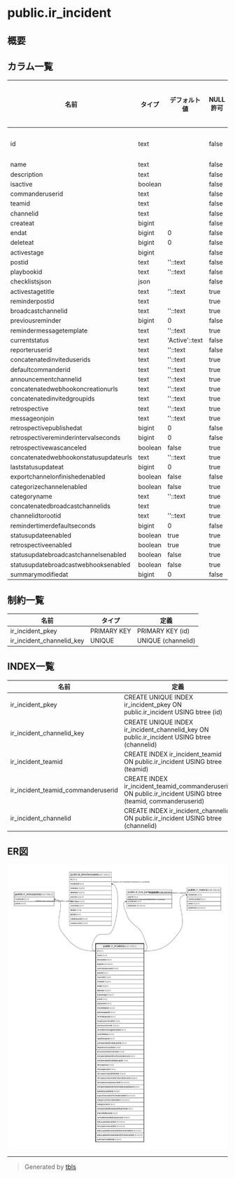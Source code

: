 # public.ir_incident

## 概要

## カラム一覧

| 名前                                    | タイプ     | デフォルト値         | NULL許可   | 子テーブル                                                                                                                                                                                                       | 親テーブル      | コメント     |
| ------------------------------------- | ------- | -------------- | -------- | ----------------------------------------------------------------------------------------------------------------------------------------------------------------------------------------------------------- | ---------- | -------- |
| id                                    | text    |                | false    | [public.ir_statusposts](public.ir_statusposts.md) [public.ir_timelineevent](public.ir_timelineevent.md) [public.ir_run_participants](public.ir_run_participants.md) [public.ir_metric](public.ir_metric.md) |            |          |
| name                                  | text    |                | false    |                                                                                                                                                                                                             |            |          |
| description                           | text    |                | false    |                                                                                                                                                                                                             |            |          |
| isactive                              | boolean |                | false    |                                                                                                                                                                                                             |            |          |
| commanderuserid                       | text    |                | false    |                                                                                                                                                                                                             |            |          |
| teamid                                | text    |                | false    |                                                                                                                                                                                                             |            |          |
| channelid                             | text    |                | false    |                                                                                                                                                                                                             |            |          |
| createat                              | bigint  |                | false    |                                                                                                                                                                                                             |            |          |
| endat                                 | bigint  | 0              | false    |                                                                                                                                                                                                             |            |          |
| deleteat                              | bigint  | 0              | false    |                                                                                                                                                                                                             |            |          |
| activestage                           | bigint  |                | false    |                                                                                                                                                                                                             |            |          |
| postid                                | text    | ''::text       | false    |                                                                                                                                                                                                             |            |          |
| playbookid                            | text    | ''::text       | false    |                                                                                                                                                                                                             |            |          |
| checklistsjson                        | json    |                | false    |                                                                                                                                                                                                             |            |          |
| activestagetitle                      | text    | ''::text       | true     |                                                                                                                                                                                                             |            |          |
| reminderpostid                        | text    |                | true     |                                                                                                                                                                                                             |            |          |
| broadcastchannelid                    | text    | ''::text       | true     |                                                                                                                                                                                                             |            |          |
| previousreminder                      | bigint  | 0              | false    |                                                                                                                                                                                                             |            |          |
| remindermessagetemplate               | text    | ''::text       | true     |                                                                                                                                                                                                             |            |          |
| currentstatus                         | text    | 'Active'::text | false    |                                                                                                                                                                                                             |            |          |
| reporteruserid                        | text    | ''::text       | false    |                                                                                                                                                                                                             |            |          |
| concatenatedinviteduserids            | text    | ''::text       | true     |                                                                                                                                                                                                             |            |          |
| defaultcommanderid                    | text    | ''::text       | true     |                                                                                                                                                                                                             |            |          |
| announcementchannelid                 | text    | ''::text       | true     |                                                                                                                                                                                                             |            |          |
| concatenatedwebhookoncreationurls     | text    | ''::text       | true     |                                                                                                                                                                                                             |            |          |
| concatenatedinvitedgroupids           | text    | ''::text       | true     |                                                                                                                                                                                                             |            |          |
| retrospective                         | text    | ''::text       | true     |                                                                                                                                                                                                             |            |          |
| messageonjoin                         | text    | ''::text       | true     |                                                                                                                                                                                                             |            |          |
| retrospectivepublishedat              | bigint  | 0              | false    |                                                                                                                                                                                                             |            |          |
| retrospectivereminderintervalseconds  | bigint  | 0              | false    |                                                                                                                                                                                                             |            |          |
| retrospectivewascanceled              | boolean | false          | true     |                                                                                                                                                                                                             |            |          |
| concatenatedwebhookonstatusupdateurls | text    | ''::text       | true     |                                                                                                                                                                                                             |            |          |
| laststatusupdateat                    | bigint  | 0              | true     |                                                                                                                                                                                                             |            |          |
| exportchannelonfinishedenabled        | boolean | false          | false    |                                                                                                                                                                                                             |            |          |
| categorizechannelenabled              | boolean | false          | true     |                                                                                                                                                                                                             |            |          |
| categoryname                          | text    | ''::text       | true     |                                                                                                                                                                                                             |            |          |
| concatenatedbroadcastchannelids       | text    |                | true     |                                                                                                                                                                                                             |            |          |
| channelidtorootid                     | text    | ''::text       | true     |                                                                                                                                                                                                             |            |          |
| remindertimerdefaultseconds           | bigint  | 0              | false    |                                                                                                                                                                                                             |            |          |
| statusupdateenabled                   | boolean | true           | true     |                                                                                                                                                                                                             |            |          |
| retrospectiveenabled                  | boolean | true           | true     |                                                                                                                                                                                                             |            |          |
| statusupdatebroadcastchannelsenabled  | boolean | false          | true     |                                                                                                                                                                                                             |            |          |
| statusupdatebroadcastwebhooksenabled  | boolean | false          | true     |                                                                                                                                                                                                             |            |          |
| summarymodifiedat                     | bigint  | 0              | false    |                                                                                                                                                                                                             |            |          |

## 制約一覧

| 名前                        | タイプ         | 定義                 |
| ------------------------- | ----------- | ------------------ |
| ir_incident_pkey          | PRIMARY KEY | PRIMARY KEY (id)   |
| ir_incident_channelid_key | UNIQUE      | UNIQUE (channelid) |

## INDEX一覧

| 名前                                 | 定義                                                                                                          |
| ---------------------------------- | ----------------------------------------------------------------------------------------------------------- |
| ir_incident_pkey                   | CREATE UNIQUE INDEX ir_incident_pkey ON public.ir_incident USING btree (id)                                 |
| ir_incident_channelid_key          | CREATE UNIQUE INDEX ir_incident_channelid_key ON public.ir_incident USING btree (channelid)                 |
| ir_incident_teamid                 | CREATE INDEX ir_incident_teamid ON public.ir_incident USING btree (teamid)                                  |
| ir_incident_teamid_commanderuserid | CREATE INDEX ir_incident_teamid_commanderuserid ON public.ir_incident USING btree (teamid, commanderuserid) |
| ir_incident_channelid              | CREATE INDEX ir_incident_channelid ON public.ir_incident USING btree (channelid)                            |

## ER図

![er](public.ir_incident.svg)

---

> Generated by [tbls](https://github.com/k1LoW/tbls)
